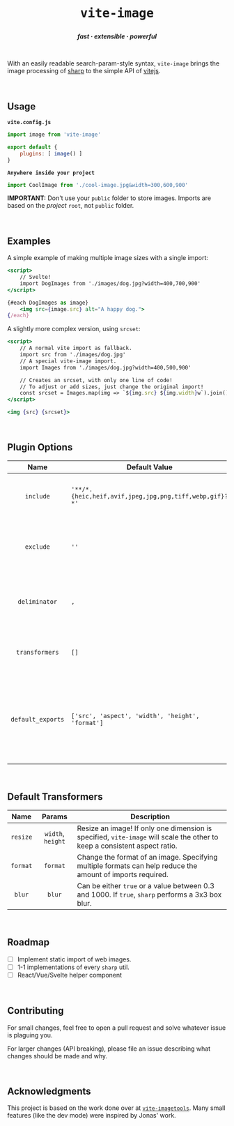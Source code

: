 <h1 align="center"><pre>vite-image</pre></h1>
<p align="center" style="font-style: italic; font-weight: bold">
    fast · extensible · powerful
</p>

<br>

With an easily readable search-param-style syntax, `vite-image` brings the image processing of [sharp](https://sharp.pixelplumbing.com/) to the simple API of [vitejs](https://vitejs.dev/).

<br>

## Usage

**`vite.config.js`**
```js
import image from 'vite-image'

export default {
    plugins: [ image() ]
}
```

**`Anywhere inside your project`**
```js
import CoolImage from './cool-image.jpg&width=300,600,900'
```

**IMPORTANT:** Don't use your `public` folder to store images. Imports are based on the *project* `root`, not `public` folder.

<br>

## Examples

A simple example of making multiple image sizes with a single import:

```jsx
<script>
    // Svelte!
    import DogImages from './images/dog.jpg?width=400,700,900'
</script>

{#each DogImages as image}
    <img src={image.src} alt="A happy dog.">
{/each}
```

A slightly more complex version, using `srcset`:

```jsx
<script>
    // A normal vite import as fallback.
    import src from './images/dog.jpg'
    // A special vite-image import.
    import Images from './images/dog.jpg?width=400,500,900'

    // Creates an srcset, with only one line of code!
    // To adjust or add sizes, just change the original import!
    const srcset = Images.map(img => `${img.src} ${img.width}w`).join()
</script>

<img {src} {srcset}>
```

<br>

## Plugin Options

| Name | Default Value | Description |
| :---: | --- | --- |
| `include` | `'**/*.{heic,heif,avif,jpeg,jpg,png,tiff,webp,gif}?*'` | A picomatch pattern to match images against. |
| `exclude` | `''` | Another picomatch pattern, this time excluding images. |
| `deliminator` | `,` | The character used to split multiple values in a query. |
| `transformers` | `[]` | User-specified custom image transformers. |
| `default_exports` | `['src', 'aspect', 'width', 'height', 'format']` | By default, `vite-image` exports these 5 image attributes. [More attributes can be found here.](https://sharp.pixelplumbing.com/api-input#metadata)

<br>

## Default Transformers

| Name | Params | Description |
| :---: | :---: | --- |
| `resize` | `width`, `height` | Resize an image! If only one dimension is specified, `vite-image` will scale the other to keep a consistent aspect ratio. |
| `format` | `format` | Change the format of an image. Specifying multiple formats can help reduce the amount of imports required. |
| `blur` | `blur` | Can be either `true` or a value between 0.3 and 1000. If `true`, `sharp` performs a 3x3 box blur.

<br>

## Roadmap
- [ ] Implement static import of web images.
- [ ] 1-1 implementations of every `sharp` util.
- [ ] React/Vue/Svelte helper component

<br>

## Contributing

For small changes, feel free to open a pull request and solve whatever issue is plaguing you.

For larger changes (API breaking), please file an issue describing what changes should be made and why.

<br>

## Acknowledgments

This project is based on the work done over at [`vite-imagetools`](https://github.com/JonasKruckenberg/imagetools). Many small features (like the dev mode) were inspired by Jonas' work.